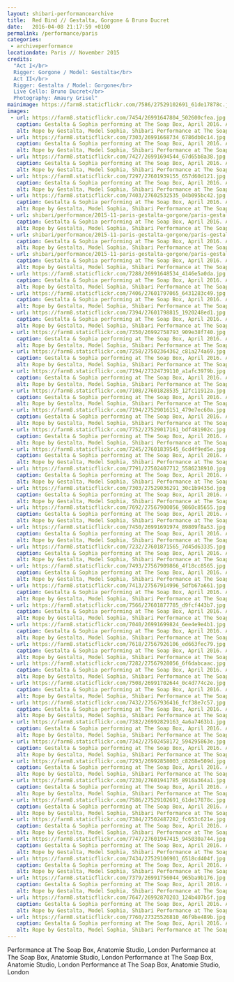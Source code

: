 ```yaml
---
layout: shibari-performancearchive
title:  Red Bind // Gestalta, Gorgone & Bruno Ducret
date:   2016-04-08 21:17:59 +0100
permalink: /performance/paris
categories:
 - archiveperformance
locationdate: Paris // November 2015
credits:
  "Act I</br>
  Rigger: Gorgone / Model: Gestalta</br>
  Act II</br>
  Rigger: Gestalta / Model: Gorgone</br>
  Live Cello: Bruno Ducret</br>
  Photography: Amaury Grisel"
mainimage: https://farm8.staticflickr.com/7586/27529102691_61de17878c.jpg
images:
 - url: https://farm8.staticflickr.com/7454/26991647804_502600cfea.jpg
   caption: Gestalta & Sophia performing at The Soap Box, April 2016. Anatomie Studio, London
   alt: Rope by Gestalta, Model Sophia, Shibari Performance at The Soap Box, Anatomie Studio London
 - url: https://farm8.staticflickr.com/7303/26991668734_6786db0c14.jpg
   caption: Gestalta & Sophia performing at The Soap Box, April 2016. Anatomie Studio, London
   alt: Rope by Gestalta, Model Sophia, Shibari Performance at The Soap Box, Anatomie Studio London
 - url: https://farm8.staticflickr.com/7427/26991694544_67d65b8a38.jpg
   caption: Gestalta & Sophia performing at The Soap Box, April 2016. Anatomie Studio, London
   alt: Rope by Gestalta, Model Sophia, Shibari Performance at The Soap Box, Anatomie Studio London
 - url: https://farm8.staticflickr.com/7297/27601939155_657d60d121.jpg
   caption: Gestalta & Sophia performing at The Soap Box, April 2016. Anatomie Studio, London
   alt: Rope by Gestalta, Model Sophia, Shibari Performance at The Soap Box, Anatomie Studio London
 - url: https://farm8.staticflickr.com/7403/27602532535_04b095bc42.jpg
   caption: Gestalta & Sophia performing at The Soap Box, April 2016. Anatomie Studio, London
   alt: Rope by Gestalta, Model Sophia, Shibari Performance at The Soap Box, Anatomie Studio London
 - url: shibari/performance/2015-11-paris-gestalta-gorgone/paris-gestalta-gorgone6.jpg
   caption: Gestalta & Sophia performing at The Soap Box, April 2016. Anatomie Studio, London
   alt: Rope by Gestalta, Model Sophia, Shibari Performance at The Soap Box, Anatomie Studio London
 - url: shibari/performance/2015-11-paris-gestalta-gorgone/paris-gestalta-gorgone7.jpg
   caption: Gestalta & Sophia performing at The Soap Box, April 2016. Anatomie Studio, London
   alt: Rope by Gestalta, Model Sophia, Shibari Performance at The Soap Box, Anatomie Studio London
 - url: shibari/performance/2015-11-paris-gestalta-gorgone/paris-gestalta-gorgone9.jpg
   caption: Gestalta & Sophia performing at The Soap Box, April 2016. Anatomie Studio, London
   alt: Rope by Gestalta, Model Sophia, Shibari Performance at The Soap Box, Anatomie Studio London
 - url: https://farm8.staticflickr.com/7288/26991648534_4146e5a0da.jpg
   caption: Gestalta & Sophia performing at The Soap Box, April 2016. Anatomie Studio, London
   alt: Rope by Gestalta, Model Sophia, Shibari Performance at The Soap Box, Anatomie Studio London
 - url: https://farm8.staticflickr.com/7406/27601797065_6431283c49.jpg
   caption: Gestalta & Sophia performing at The Soap Box, April 2016. Anatomie Studio, London
   alt: Rope by Gestalta, Model Sophia, Shibari Performance at The Soap Box, Anatomie Studio London
 - url: https://farm8.staticflickr.com/7394/27601798815_1920248ed1.jpg
   caption: Gestalta & Sophia performing at The Soap Box, April 2016. Anatomie Studio, London
   alt: Rope by Gestalta, Model Sophia, Shibari Performance at The Soap Box, Anatomie Studio London
 - url: https://farm8.staticflickr.com/7350/26992758793_909e38f740.jpg
   caption: Gestalta & Sophia performing at The Soap Box, April 2016. Anatomie Studio, London
   alt: Rope by Gestalta, Model Sophia, Shibari Performance at The Soap Box, Anatomie Studio London
 - url: https://farm8.staticflickr.com/7258/27502364362_c81a274a69.jpg
   caption: Gestalta & Sophia performing at The Soap Box, April 2016. Anatomie Studio, London
   alt: Rope by Gestalta, Model Sophia, Shibari Performance at The Soap Box, Anatomie Studio London
 - url: https://farm8.staticflickr.com/7194/27324739110_a1afc3979b.jpg
   caption: Gestalta & Sophia performing at The Soap Box, April 2016. Anatomie Studio, London
   alt: Rope by Gestalta, Model Sophia, Shibari Performance at The Soap Box, Anatomie Studio London
 - url: https://farm8.staticflickr.com/7108/27601828535_12fc11912a.jpg
   caption: Gestalta & Sophia performing at The Soap Box, April 2016. Anatomie Studio, London
   alt: Rope by Gestalta, Model Sophia, Shibari Performance at The Soap Box, Anatomie Studio London
 - url: https://farm8.staticflickr.com/7194/27529016151_479e7ec60a.jpg
   caption: Gestalta & Sophia performing at The Soap Box, April 2016. Anatomie Studio, London
   alt: Rope by Gestalta, Model Sophia, Shibari Performance at The Soap Box, Anatomie Studio London
 - url: https://farm8.staticflickr.com/7752/27529017161_bdf481902c.jpg
   caption: Gestalta & Sophia performing at The Soap Box, April 2016. Anatomie Studio, London
   alt: Rope by Gestalta, Model Sophia, Shibari Performance at The Soap Box, Anatomie Studio London
 - url: https://farm8.staticflickr.com/7245/27601839545_6cd4f9ed5e.jpg
   caption: Gestalta & Sophia performing at The Soap Box, April 2016. Anatomie Studio, London
   alt: Rope by Gestalta, Model Sophia, Shibari Performance at The Soap Box, Anatomie Studio London
 - url: https://farm8.staticflickr.com/7791/27502407712_5586238910.jpg
   caption: Gestalta & Sophia performing at The Soap Box, April 2016. Anatomie Studio, London
   alt: Rope by Gestalta, Model Sophia, Shibari Performance at The Soap Box, Anatomie Studio London
 - url: https://farm8.staticflickr.com/7303/27529036291_30c1b9435d.jpg
   caption: Gestalta & Sophia performing at The Soap Box, April 2016. Anatomie Studio, London
   alt: Rope by Gestalta, Model Sophia, Shibari Performance at The Soap Box, Anatomie Studio London
 - url: https://farm8.staticflickr.com/7692/27567900056_9860c85655.jpg
   caption: Gestalta & Sophia performing at The Soap Box, April 2016. Anatomie Studio, London
   alt: Rope by Gestalta, Model Sophia, Shibari Performance at The Soap Box, Anatomie Studio London
 - url: https://farm8.staticflickr.com/7450/26991691974_89809f8a53.jpg
   caption: Gestalta & Sophia performing at The Soap Box, April 2016. Anatomie Studio, London
   alt: Rope by Gestalta, Model Sophia, Shibari Performance at The Soap Box, Anatomie Studio London
 - url: https://farm8.staticflickr.com/7232/27601871565_7d45d63335.jpg
   caption: Gestalta & Sophia performing at The Soap Box, April 2016. Anatomie Studio, London
   alt: Rope by Gestalta, Model Sophia, Shibari Performance at The Soap Box, Anatomie Studio London
 - url: https://farm8.staticflickr.com/7493/27567909866_4f18cc8565.jpg
   caption: Gestalta & Sophia performing at The Soap Box, April 2016. Anatomie Studio, London
   alt: Rope by Gestalta, Model Sophia, Shibari Performance at The Soap Box, Anatomie Studio London
 - url: https://farm8.staticflickr.com/7413/27567914996_5dfb67a661.jpg
   caption: Gestalta & Sophia performing at The Soap Box, April 2016. Anatomie Studio, London
   alt: Rope by Gestalta, Model Sophia, Shibari Performance at The Soap Box, Anatomie Studio London
 - url: https://farm8.staticflickr.com/7566/27601877785_d9fcf443b7.jpg
   caption: Gestalta & Sophia performing at The Soap Box, April 2016. Anatomie Studio, London
   alt: Rope by Gestalta, Model Sophia, Shibari Performance at The Soap Box, Anatomie Studio London
 - url: https://farm8.staticflickr.com/7040/26991699824_6ee4e9e4b1.jpg
   caption: Gestalta & Sophia performing at The Soap Box, April 2016. Anatomie Studio, London
   alt: Rope by Gestalta, Model Sophia, Shibari Performance at The Soap Box, Anatomie Studio London
 - url: https://farm8.staticflickr.com/7618/27567926106_ed663fec79.jpg
   caption: Gestalta & Sophia performing at The Soap Box, April 2016. Anatomie Studio, London
   alt: Rope by Gestalta, Model Sophia, Shibari Performance at The Soap Box, Anatomie Studio London
 - url: https://farm8.staticflickr.com/7282/27567928056_6f6dabcaac.jpg
   caption: Gestalta & Sophia performing at The Soap Box, April 2016. Anatomie Studio, London
   alt: Rope by Gestalta, Model Sophia, Shibari Performance at The Soap Box, Anatomie Studio London
 - url: https://farm8.staticflickr.com/7508/26991702644_0c4d774c2e.jpg
   caption: Gestalta & Sophia performing at The Soap Box, April 2016. Anatomie Studio, London
   alt: Rope by Gestalta, Model Sophia, Shibari Performance at The Soap Box, Anatomie Studio London
 - url: https://farm8.staticflickr.com/7432/27567936416_fcf38e7c57.jpg
   caption: Gestalta & Sophia performing at The Soap Box, April 2016. Anatomie Studio, London
   alt: Rope by Gestalta, Model Sophia, Shibari Performance at The Soap Box, Anatomie Studio London
 - url: https://farm8.staticflickr.com/7382/26992829163_4a6a7463b1.jpg
   caption: Gestalta & Sophia performing at The Soap Box, April 2016. Anatomie Studio, London
   alt: Rope by Gestalta, Model Sophia, Shibari Performance at The Soap Box, Anatomie Studio London
 - url: https://farm8.staticflickr.com/7342/27502458172_594295863e.jpg
   caption: Gestalta & Sophia performing at The Soap Box, April 2016. Anatomie Studio, London
   alt: Rope by Gestalta, Model Sophia, Shibari Performance at The Soap Box, Anatomie Studio London
 - url: https://farm8.staticflickr.com/7293/26992858003_c8268e509d.jpg
   caption: Gestalta & Sophia performing at The Soap Box, April 2016. Anatomie Studio, London
   alt: Rope by Gestalta, Model Sophia, Shibari Performance at The Soap Box, Anatomie Studio London
 - url: https://farm8.staticflickr.com/7230/27601941785_8916a364a1.jpg
   caption: Gestalta & Sophia performing at The Soap Box, April 2016. Anatomie Studio, London
   alt: Rope by Gestalta, Model Sophia, Shibari Performance at The Soap Box, Anatomie Studio London
 - url: https://farm8.staticflickr.com/7586/27529102691_61de17878c.jpg
   caption: Gestalta & Sophia performing at The Soap Box, April 2016. Anatomie Studio, London
   alt: Rope by Gestalta, Model Sophia, Shibari Performance at The Soap Box, Anatomie Studio London
 - url: https://farm8.staticflickr.com/7384/27502487282_fc653c621e.jpg
   caption: Gestalta & Sophia performing at The Soap Box, April 2016. Anatomie Studio, London
   alt: Rope by Gestalta, Model Sophia, Shibari Performance at The Soap Box, Anatomie Studio London
 - url: https://farm8.staticflickr.com/7747/27601947415_945030a744.jpg
   caption: Gestalta & Sophia performing at The Soap Box, April 2016. Anatomie Studio, London
   alt: Rope by Gestalta, Model Sophia, Shibari Performance at The Soap Box, Anatomie Studio London
 - url: https://farm8.staticflickr.com/7434/27529106901_6518cd404f.jpg
   caption: Gestalta & Sophia performing at The Soap Box, April 2016. Anatomie Studio, London
   alt: Rope by Gestalta, Model Sophia, Shibari Performance at The Soap Box, Anatomie Studio London
 - url: https://farm8.staticflickr.com/7379/26991756044_965ba9b176.jpg
   caption: Gestalta & Sophia performing at The Soap Box, April 2016. Anatomie Studio, London
   alt: Rope by Gestalta, Model Sophia, Shibari Performance at The Soap Box, Anatomie Studio London
 - url: https://farm8.staticflickr.com/7647/26992870203_124b407b5f.jpg
   caption: Gestalta & Sophia performing at The Soap Box, April 2016. Anatomie Studio, London
   alt: Rope by Gestalta, Model Sophia, Shibari Performance at The Soap Box, Anatomie Studio London
 - url: https://farm8.staticflickr.com/7760/27325526810_46f9be489b.jpg
   caption: Gestalta & Sophia performing at The Soap Box, April 2016. Anatomie Studio, London
   alt: Rope by Gestalta, Model Sophia, Shibari Performance at The Soap Box, Anatomie Studio London
---
```


Performance at The Soap Box, Anatomie Studio, London Performance at The Soap Box, Anatomie Studio, London Performance at The Soap Box, Anatomie Studio, London Performance at The Soap Box, Anatomie Studio, London
